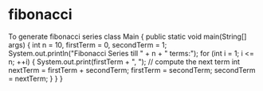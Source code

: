 # fibonacci
To generate fibonacci series
class Main { public static void main(String[] args) 
{ 
int n = 10, firstTerm = 0, secondTerm = 1; 
System.out.println("Fibonacci Series till " + n + " terms:"); 
for (int i = 1; i <= n; ++i) 
{ 
System.out.print(firstTerm + ", "); // compute the next term 
int nextTerm = firstTerm + secondTerm; 
firstTerm = secondTerm; secondTerm = nextTerm; 
} 
} 
}
